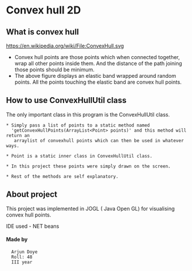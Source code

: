 # Convex hull 2D




## What is convex hull
https://en.wikipedia.org/wiki/File:ConvexHull.svg
* Convex hull points are those points which when connected together, wrap all other points inside them. And the distance of the path joining those points should be minimum.
* The above figure displays an elastic band wrapped around random points. All the points touching the elastic band are convex hull points.



## How to use ConvexHullUtil class

The only important class in this program is the ConvexHullUtil class. 

    * Simply pass a list of points to a static method named
      'getConvexHullPoints(ArrayList<Point> points)' and this method will return an 
       arraylist of convexhull points which can then be used in whatever ways. 
       
    * Point is a static inner class in ConvexHullUtil class.
    
    * In this project these points were simply drawn on the screen.
    
    * Rest of the methods are self explanatory.


## About project
 This project was implemented in  JOGL ( Java Open GL) for visualising convex hull points. 
 
 IDE used - NET beans 


#### Made by 
      Arjun Doye 
      Roll: 48
      III year
